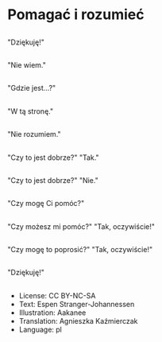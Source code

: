 # Pomagać i rozumieć

##
"Dziękuję!"

##
"Nie wiem."

##
"Gdzie jest...?"

##
"W tą stronę."

##
"Nie rozumiem."

##
"Czy to jest dobrze?" "Tak."

##
"Czy to jest dobrze?" "Nie."

##
"Czy mogę Ci pomóc?"

##
"Czy możesz mi pomóc?" "Tak, oczywiście!"

##
"Czy mogę to poprosić?" "Tak, oczywiście!"

##
"Dziękuję!"

##
* License: CC BY-NC-SA
* Text: Espen Stranger-Johannessen
* Illustration: Aakanee
* Translation: Agnieszka Kaźmierczak
* Language: pl

